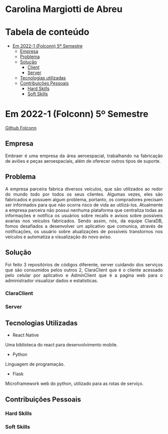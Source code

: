 # Carolina Margiotti de Abreu

# Tabela de conteúdo

-   [Em 2022-1 (Folconn) 5º Semestre](#em-2022-1-folconn-5º-semestre)
    -   [Empresa](#empresa)
    -   [Problema](#problema)
    -   [Solução](#solução)
        -   [Client](#client)
        -   [Server](#server)
    -   [Tecnologias utilizadas](#tecnologias-utilizadas)
    -   [Contribuições Pessoais](#contribuições-pessoais)
        -   [Hard Skills](#hard-skills)
        -   [Soft Skills](#soft-skills)

# Em 2022-1 (Folconn) 5º Semestre
[Github Folconn](https://github.com/CarolinaMargiotti/api-claradb)


## Empresa

<p align="justify">
Embraer é uma empresa da área aeroespacial, trabalhando na fabricação de aviões e peças aeroespaciais, além de oferecer outros tipos de suporte.
</p>

## Problema
<p align="justify">
A empresa parceira fabrica diversos veículos, que são utilizados ao redor do mundo todo por todos os seus clientes. Algumas vezes, eles são fabricados e possuem algum problema, portanto, os compradores precisam ser informados para que não ocorra risco de vida ao utilizá-los. Atualmente a empresa parceira não possui nenhuma plataforma que centraliza todas as informações e notifica os usuários sobre recalls e avisos sobre possíveis avarias nos veículos fabricados. Sendo assim, nós, da equipe ClaraDB, fomos desafiados a desenvolver um aplicativo que comunica, através de notificações, os usuário sobre atualizações de possíveis transtornos nos veículos e automatiza a visualização do novo aviso.
</p>

## Solução

<p align="justify">
    Foi feito 3 repositórios de códigos diferente, server cuidando dos serviços que são consumidos pelos outros 2, ClaraClient que é o cliente acessado pelo celular por aplicativo e AdminClient que é a pagina web para o administrador visualizar dados e estatisticas.
</p>

### ClaraClient

### Server

## Tecnologias Utilizadas
- React Native

Uma biblioteca do react para desenvolvimento mobile.

- Python

Linguagem de programação.

- Flask

Microframework web do python, utilizado para as rotas de serviço.

## Contribuições Pessoais

### Hard Skills

### Soft Skills
